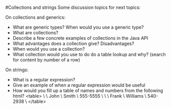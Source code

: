 #Collections and strings
Some discussion topics for next topics:

On collections and generics:
- What are generic types? When would you use a generic type?
- What are collections?
- Describe a few concrete examples of collections in the Java API
- What advantages does a collection give? Disadvantages?
- When would you use a collection?
- What collection would you use to do do a table lookup and why? (search for content by number of a row)


On strings:
- What is a regular expression? 
- Give an example of when a regular expression would be useful
- How would you fill up a table of names and numbers from the following html? 
\<table>
\  <tr>
\    <td>John</td>
\    <td>Smith</td>
\    <td>555-5555</td>
\  </tr>
\  <tr>
\    <td>Frank</td>
\    <td>Williams</td>
\    <td>540-2938</td>
\  </tr>
\</table>


